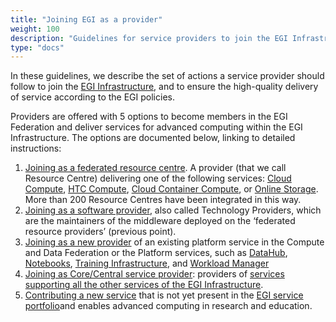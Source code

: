 ```yaml
---
title: "Joining EGI as a provider"
weight: 100
description: "Guidelines for service providers to join the EGI Infrastructure"
type: "docs"
---
```


In these guidelines, we describe the set of actions a service provider should
follow to join the [EGI Infrastructure](https://www.egi.eu/egi-infrastructure/),
and to ensure the high-quality delivery of service according to the EGI
policies.

Providers are offered with 5 options to become members in the EGI Federation and
deliver services for advanced computing within the EGI Infrastructure. The
options are documented below, linking to detailed instructions:

1. [Joining as a federated resource centre](../joining/federated-resource-center).
   A provider (that we call Resource Centre) delivering one of the following
   services: [Cloud Compute](https://www.egi.eu/service/cloud-compute/),
   [HTC Compute](https://www.egi.eu/service/high-throughput-compute/),
   [Cloud Container Compute](https://www.egi.eu/service/cloud-container-compute/),
   or [Online Storage](https://www.egi.eu/service/online-storage/). More than
   200 Resource Centres have been integrated in this way.
2. [Joining as a software provider](../joining/technology-provider/), also
   called Technology Providers, which are the maintainers of the middleware
   deployed on the ‘federated resource providers’ (previous point).
3. [Joining as a new provider](../joining/new-provider/) of an existing platform
   service in the Compute and Data Federation or the Platform services, such as
   [DataHub](https://www.egi.eu/service/datahub/),
   [Notebooks](https://www.egi.eu/service/notebooks/),
   [Training Infrastructure](https://www.egi.eu/service/training-infrastructure/),
   and [Workload Manager](https://www.egi.eu/service/workload-manager/)
4. [Joining as Core/Central service provider](../joining/core-services/):
   providers of
   [services supporting all the other services of the EGI Infrastructure](https://www.egi.eu/services/federation/).
5. [Contributing a new service](../joining/new-services/) that is not yet
   present in the
   [EGI service portfolio](https://www.egi.eu/services/research/)and enables
   advanced computing in research and education.
